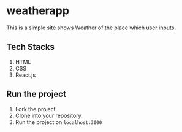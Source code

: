 # weatherapp
This is a simple site shows Weather of the place which user inputs. 
## Tech Stacks
1. HTML
2. CSS
3. React.js
## Run the project
1. Fork the project.
2. Clone into your repository.
3. Run the project on ```localhost:3000```
